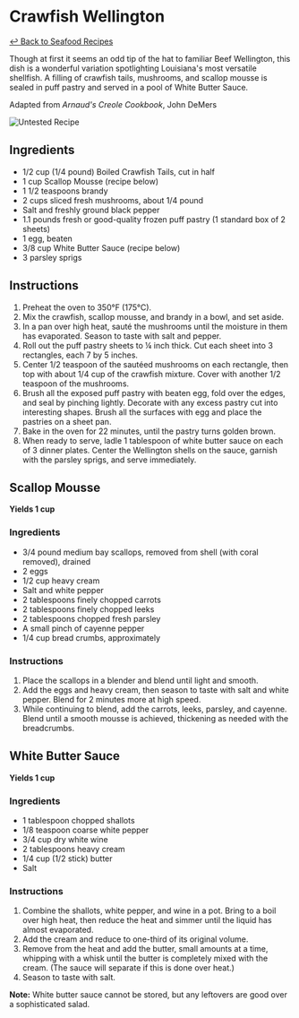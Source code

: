 # Crawfish Wellington

[&larrhk; Back to Seafood Recipes](./README.md)

Though at first it seems an odd tip of the hat to familiar Beef Wellington, this dish is a wonderful variation spotlighting Louisiana's most versatile shellfish. A filling of crawfish tails, mushrooms, and scallop mousse is sealed in puff pastry and served in a pool of White Butter Sauce.

Adapted from _Arnaud's Creole Cookbook_, John DeMers

![Untested Recipe](https://badgen.net/badge/untested/recipe/AA4A44)

## Ingredients

- 1/2 cup (1/4 pound) Boiled Crawfish Tails, cut in half
- 1 cup Scallop Mousse (recipe below)
- 1 1/2 teaspoons brandy
- 2 cups sliced fresh mushrooms, about 1/4 pound
- Salt and freshly ground black pepper
- 1.1 pounds fresh or good-quality frozen puff pastry (1 standard box of 2 sheets)
- 1 egg, beaten
- 3/8 cup White Butter Sauce (recipe below)
- 3 parsley sprigs

## Instructions

1. Preheat the oven to 350°F (175°C).
2. Mix the crawfish, scallop mousse, and brandy in a bowl, and set aside.
3. In a pan over high heat, sauté the mushrooms until the moisture in them has evaporated. Season to taste with salt and pepper.
4. Roll out the puff pastry sheets to ¼ inch thick. Cut each sheet into 3 rectangles, each 7 by 5 inches.
5. Center 1/2 teaspoon of the sautéed mushrooms on each rectangle, then top with about 1/4 cup of the crawfish mixture. Cover with another 1/2 teaspoon of the mushrooms.
6. Brush all the exposed puff pastry with beaten egg, fold over the edges, and seal by pinching lightly. Decorate with any excess pastry cut into interesting shapes. Brush all the surfaces with egg and place the pastries on a sheet pan.
7. Bake in the oven for 22 minutes, until the pastry turns golden brown.
8. When ready to serve, ladle 1 tablespoon of white butter sauce on each of 3 dinner plates. Center the Wellington shells on the sauce, garnish with the parsley sprigs, and serve immediately.

## Scallop Mousse

**Yields 1 cup**

### Ingredients

- 3/4 pound medium bay scallops, removed from shell (with coral removed), drained
- 2 eggs
- 1/2 cup heavy cream
- Salt and white pepper
- 2 tablespoons finely chopped carrots
- 2 tablespoons finely chopped leeks
- 2 tablespoons chopped fresh parsley
- A small pinch of cayenne pepper
- 1/4 cup bread crumbs, approximately

### Instructions

1. Place the scallops in a blender and blend until light and smooth.
2. Add the eggs and heavy cream, then season to taste with salt and white pepper. Blend for 2 minutes more at high speed.
3. While continuing to blend, add the carrots, leeks, parsley, and cayenne. Blend until a smooth mousse is achieved, thickening as needed with the breadcrumbs.

## White Butter Sauce

**Yields 1 cup**

### Ingredients

- 1 tablespoon chopped shallots
- 1/8 teaspoon coarse white pepper
- 3/4 cup dry white wine
- 2 tablespoons heavy cream
- 1/4 cup (1/2 stick) butter
- Salt

### Instructions

1. Combine the shallots, white pepper, and wine in a pot. Bring to a boil over high heat, then reduce the heat and simmer until the liquid has almost evaporated.
2. Add the cream and reduce to one-third of its original volume.
3. Remove from the heat and add the butter, small amounts at a time, whipping with a whisk until the butter is completely mixed with the cream. (The sauce will separate if this is done over heat.)
4. Season to taste with salt.

**Note:** White butter sauce cannot be stored, but any leftovers are good over a sophisticated salad.